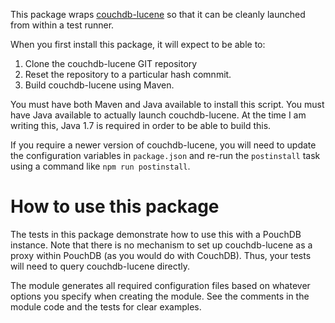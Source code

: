This package wraps [couchdb-lucene](https://github.com/rnewson/couchdb-lucene) so that it can be cleanly launched from
within a test runner.

When you first install this package, it will expect to be able to:

1. Clone the couchdb-lucene GIT repository
2. Reset the repository to a particular hash comnmit.
3. Build couchdb-lucene using Maven.

You must have both Maven and Java available to install this script.  You must have Java available to actually launch
couchdb-lucene.  At the time I am writing this, Java 1.7 is required in order to be able to build this.

If you require a newer version of couchdb-lucene, you will need to update the configuration variables in `package.json`
and re-run the `postinstall` task using a command like `npm run postinstall`.

# How to use this package

The tests in this package demonstrate how to use this with a PouchDB instance.  Note that there is no mechanism to set
up couchdb-lucene as a proxy within PouchDB (as you would do with CouchDB).  Thus, your tests will need to query
couchdb-lucene directly.

The module generates all required configuration files based on whatever options you specify when
creating the module.  See the comments in the module code and the tests for clear examples.